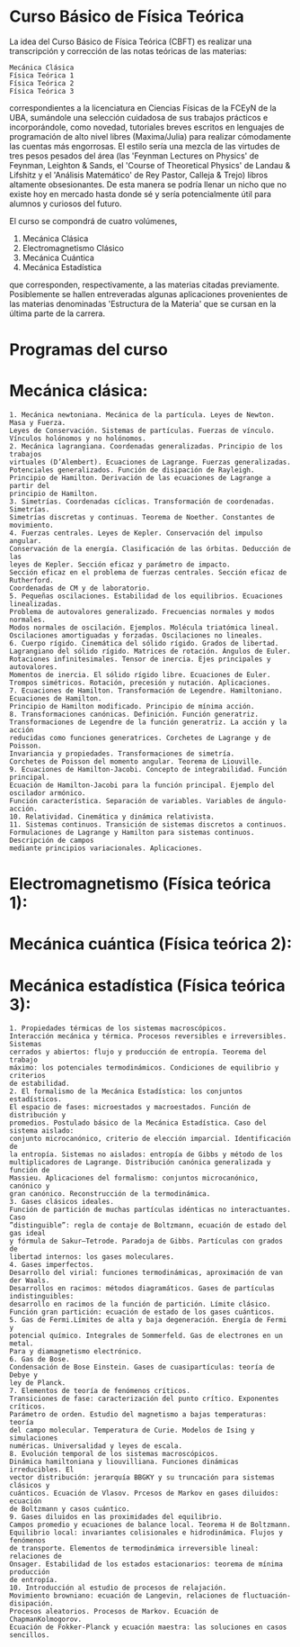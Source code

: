 # Curso Básico de Física Teórica

La idea del Curso Básico de Física Teórica (CBFT) es realizar una transcripción y 
corrección de las notas teóricas de las materias:

    Mecánica Clásica
    Física Teórica 1
    Física Teórica 2
    Física Teórica 3
       
correspondientes a la licenciatura en Ciencias Físicas de la FCEyN de la UBA,
sumándole una selección cuidadosa de sus trabajos prácticos e incorporándole, como
novedad, tutoriales breves escritos en lenguajes de programación de alto nivel libres
(Maxima/Julia) para realizar cómodamente las cuentas más engorrosas. 
El estilo sería una mezcla de las virtudes de tres pesos pesados del área
(las 'Feynman Lectures on Physics' de Feynman, Leighton & Sands, el 'Course of 
Theoretical Physics' de Landau & Lifshitz y el 'Análisis Matemático' de Rey Pastor, 
Calleja & Trejo) libros altamente obsesionantes. 
De esta manera se podría llenar un nicho que no existe hoy en mercado hasta donde sé
y sería potencialmente útil para alumnos y curiosos del futuro.

El curso se compondrá de cuatro volúmenes,

  1. Mecánica Clásica
  2. Electromagnetismo Clásico
  3. Mecánica Cuántica
  4. Mecánica Estadística
 
que corresponden, respectivamente, a las materias citadas previamente. Posiblemente se
hallen entreveradas algunas aplicaciones provenientes de las materias denominadas
'Estructura de la Materia' que se cursan en la última parte de la carrera.

# Programas del curso

# Mecánica clásica:
    1. Mecánica newtoniana. Mecánica de la partícula. Leyes de Newton. Masa y Fuerza. 
    Leyes de Conservación. Sistemas de partículas. Fuerzas de vínculo.
    Vínculos holónomos y no holónomos.
    2. Mecánica lagrangiana. Coordenadas generalizadas. Principio de los trabajos
    virtuales (D’Alembert). Ecuaciones de Lagrange. Fuerzas generalizadas.
    Potenciales generalizados. Función de disipación de Rayleigh.
    Principio de Hamilton. Derivación de las ecuaciones de Lagrange a partir del 
    principio de Hamilton.
    3. Simetrías. Coordenadas cíclicas. Transformación de coordenadas. Simetrías.
    Simetrías discretas y continuas. Teorema de Noether. Constantes de movimiento.
    4. Fuerzas centrales. Leyes de Kepler. Conservación del impulso angular.
    Conservación de la energía. Clasificación de las órbitas. Deducción de las
    leyes de Kepler. Sección eficaz y parámetro de impacto.
    Sección eficaz en el problema de fuerzas centrales. Sección eficaz de Rutherford.
    Coordenadas de CM y de laboratorio.
    5. Pequeñas oscilaciones. Estabilidad de los equilibrios. Ecuaciones linealizadas.
    Problema de autovalores generalizado. Frecuencias normales y modos normales.
    Modos normales de oscilación. Ejemplos. Molécula triatómica lineal.
    Oscilaciones amortiguadas y forzadas. Oscilaciones no lineales.
    6. Cuerpo rígido. Cinemática del sólido rígido. Grados de libertad.
    Lagrangiano del sólido rígido. Matrices de rotación. Ángulos de Euler. 
    Rotaciones infinitesimales. Tensor de inercia. Ejes principales y autovalores.
    Momentos de inercia. El sólido rígido libre. Ecuaciones de Euler.
    Trompos simétricos. Rotación, precesión y nutación. Aplicaciones.
    7. Ecuaciones de Hamilton. Transformación de Legendre. Hamiltoniano.
    Ecuaciones de Hamilton.
    Principio de Hamilton modificado. Principio de mínima acción.
    8. Transformaciones canónicas. Definición. Función generatriz.
    Transformaciones de Legendre de la función generatriz. La acción y la acción
    reducidas como funciones generatrices. Corchetes de Lagrange y de Poisson.
    Invariancia y propiedades. Transformaciones de simetría.
    Corchetes de Poisson del momento angular. Teorema de Liouville.
    9. Ecuaciones de Hamilton-Jacobi. Concepto de integrabilidad. Función principal.
    Ecuación de Hamilton-Jacobi para la función principal. Ejemplo del oscilador armónico.
    Función característica. Separación de variables. Variables de ángulo-acción.
    10. Relatividad. Cinemática y dinámica relativista.
    11. Sistemas continuos. Transición de sistemas discretos a continuos.
    Formulaciones de Lagrange y Hamilton para sistemas continuos. Descripción de campos
    mediante principios variacionales. Aplicaciones.

# Electromagnetismo (Física teórica 1):

# Mecánica cuántica (Física teórica 2):

# Mecánica estadística (Física teórica 3):

    1. Propiedades térmicas de los sistemas macroscópicos.
    Interacción mecánica y térmica. Procesos reversibles e irreversibles. Sistemas
    cerrados y abiertos: flujo y producción de entropía. Teorema del trabajo
    máximo: los potenciales termodinámicos. Condiciones de equilibrio y criterios
    de estabilidad.
    2. El formalismo de la Mecánica Estadística: los conjuntos estadísticos.
    El espacio de fases: microestados y macroestados. Función de distribución y
    promedios. Postulado básico de la Mecánica Estadística. Caso del sistema aislado:
    conjunto microcanónico, criterio de elección imparcial. Identificación de
    la entropía. Sistemas no aislados: entropía de Gibbs y método de los
    multiplicadores de Lagrange. Distribución canónica generalizada y función de
    Massieu. Aplicaciones del formalismo: conjuntos microcanónico, canónico y
    gran canónico. Reconstrucción de la termodinámica.
    3. Gases clásicos ideales.
    Función de partición de muchas partículas idénticas no interactuantes. Caso
    ”distinguible”: regla de contaje de Boltzmann, ecuación de estado del gas ideal
    y fórmula de Sakur–Tetrode. Paradoja de Gibbs. Partículas con grados de
    libertad internos: los gases moleculares.
    4. Gases imperfectos.
    Desarrollo del virial: funciones termodinámicas, aproximación de van der Waals.
    Desarrollos en racimos: métodos diagramáticos. Gases de partículas indistinguibles:
    desarrollo en racimos de la función de partición. Límite clásico.
    Función gran partición: ecuación de estado de los gases cuánticos.
    5. Gas de Fermi.Límites de alta y baja degeneración. Energía de Fermi y
    potencial químico. Integrales de Sommerfeld. Gas de electrones en un metal.
    Para y diamagnetismo electrónico.
    6. Gas de Bose.
    Condensación de Bose Einstein. Gases de cuasipartículas: teoría de Debye y
    ley de Planck.
    7. Elementos de teoría de fenómenos críticos.
    Transiciones de fase: caracterización del punto crítico. Exponentes críticos.
    Parámetro de orden. Estudio del magnetismo a bajas temperaturas: teoría
    del campo molecular. Temperatura de Curie. Modelos de Ising y simulaciones
    numéricas. Universalidad y leyes de escala.
    8. Evolución temporal de los sistemas macroscópicos.
    Dinámica hamiltoniana y liouvilliana. Funciones dinámicas irreducibles. El
    vector distribución: jerarquía BBGKY y su truncación para sistemas clásicos y
    cuánticos. Ecuación de Vlasov. Prcesos de Markov en gases diluidos: ecuación
    de Boltzmann y casos cuántico.
    9. Gases diluidos en las proximidades del equilibrio.
    Campos promedio y ecuaciones de balance local. Teorema H de Boltzmann.
    Equilibrio local: invariantes colisionales e hidrodinámica. Flujos y fenómenos
    de transporte. Elementos de termodinámica irreversible lineal: relaciones de
    Onsager. Estabilidad de los estados estacionarios: teorema de mínima producción
    de entropía.
    10. Introducción al estudio de procesos de relajación.
    Movimiento browniano: ecuación de Langevin, relaciones de fluctuación-disipación.
    Procesos aleatorios. Procesos de Markov. Ecuación de ChapmanKolmogorov.
    Ecuación de Fokker-Planck y ecuación maestra: las soluciones en casos sencillos.
